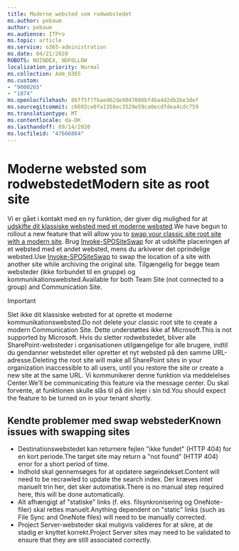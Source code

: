 ```yaml
---
title: Moderne websted som rodwebstedet
ms.author: pebaum
author: pebaum
ms.audience: ITPro
ms.topic: article
ms.service: o365-administration
ms.date: 04/21/2020
ROBOTS: NOINDEX, NOFOLLOW
localization_priority: Normal
ms.collection: Adm_O365
ms.custom:
- "9000265"
- "1874"
ms.openlocfilehash: 86ff5f7fbaed62de9047006bf4ba4d2db2be3def
ms.sourcegitcommit: c6692ce0fa1358ec3529e59ca0ecdfdea4cdc759
ms.translationtype: MT
ms.contentlocale: da-DK
ms.lasthandoff: 09/14/2020
ms.locfileid: "47666864"
---
```

# <a name="modern-site-as-root-site"></a><span data-ttu-id="2ba21-102">Moderne websted som rodwebstedet</span><span class="sxs-lookup"><span data-stu-id="2ba21-102">Modern site as root site</span></span>

<span data-ttu-id="2ba21-103">Vi er gået i kontakt med en ny funktion, der giver dig mulighed for at [udskifte dit klassiske websted med et moderne websted](https://docs.microsoft.com/sharepoint/modern-root-site).</span><span class="sxs-lookup"><span data-stu-id="2ba21-103">We have begun to rollout a new feature that will allow you to [swap your classic site root site with a modern site](https://docs.microsoft.com/sharepoint/modern-root-site).</span></span> <span data-ttu-id="2ba21-104">Brug [Invoke-SPOSiteSwap](https://docs.microsoft.com/powershell/module/sharepoint-online/invoke-spositeswap?view=sharepoint-ps) for at udskifte placeringen af et websted med et andet websted, mens du arkiverer det oprindelige websted.</span><span class="sxs-lookup"><span data-stu-id="2ba21-104">Use [Invoke-SPOSiteSwap](https://docs.microsoft.com/powershell/module/sharepoint-online/invoke-spositeswap?view=sharepoint-ps) to swap the location of a site with another site while archiving the original site.</span></span> <span data-ttu-id="2ba21-105">Tilgængelig for begge team websteder (ikke forbundet til en gruppe) og kommunikationswebsted.</span><span class="sxs-lookup"><span data-stu-id="2ba21-105">Available for both Team Site (not connected to a group) and Communication Site.</span></span>

>[!Important]
> <span data-ttu-id="2ba21-106">Slet ikke dit klassiske websted for at oprette et moderne kommunikationswebsted.</span><span class="sxs-lookup"><span data-stu-id="2ba21-106">Do not delete your classic root site to create a modern Communication Site.</span></span> <span data-ttu-id="2ba21-107">Dette understøttes ikke af Microsoft.</span><span class="sxs-lookup"><span data-stu-id="2ba21-107">This is not supported by Microsoft.</span></span> <span data-ttu-id="2ba21-108">Hvis du sletter rodwebstedet, bliver alle SharePoint-websteder i organisationen utilgængelige for alle brugere, indtil du gendanner webstedet eller opretter et nyt websted på den samme URL-adresse.</span><span class="sxs-lookup"><span data-stu-id="2ba21-108">Deleting the root site will make all SharePoint sites in your organization inaccessible to all users, until you restore the site or create a new site at the same URL.</span></span> <span data-ttu-id="2ba21-109">Vi kommunikerer denne funktion via meddelelses Center.</span><span class="sxs-lookup"><span data-stu-id="2ba21-109">We’ll be communicating this feature via the message center.</span></span> <span data-ttu-id="2ba21-110">Du skal forvente, at funktionen skulle slås til på din lejer i sin tid.</span><span class="sxs-lookup"><span data-stu-id="2ba21-110">You should expect the feature to be turned on in your tenant shortly.</span></span>

## <a name="known-issues-with-swapping-sites"></a><span data-ttu-id="2ba21-111">Kendte problemer med swap websteder</span><span class="sxs-lookup"><span data-stu-id="2ba21-111">Known issues with swapping sites</span></span>
- <span data-ttu-id="2ba21-112">Destinationswebstedet kan returnere fejlen "ikke fundet" (HTTP 404) for en kort periode.</span><span class="sxs-lookup"><span data-stu-id="2ba21-112">The target site may return a "not found" (HTTP 404) error for a short period of time.</span></span>
- <span data-ttu-id="2ba21-113">Indhold skal gennemsøges for at opdatere søgeindekset.</span><span class="sxs-lookup"><span data-stu-id="2ba21-113">Content will need to be recrawled to update the search index.</span></span> <span data-ttu-id="2ba21-114">Der kræves intet manuelt trin her, det sker automatisk.</span><span class="sxs-lookup"><span data-stu-id="2ba21-114">There is no manual step required here, this will be done automatically.</span></span>
- <span data-ttu-id="2ba21-115">Alt afhængigt af "statiske" links (f. eks. filsynkronisering og OneNote-filer) skal rettes manuelt.</span><span class="sxs-lookup"><span data-stu-id="2ba21-115">Anything dependent on "static" links (such as File Sync and OneNote files) will need to be manually corrected.</span></span>
- <span data-ttu-id="2ba21-116">Project Server-websteder skal muligvis valideres for at sikre, at de stadig er knyttet korrekt.</span><span class="sxs-lookup"><span data-stu-id="2ba21-116">Project Server sites may need to be validated to ensure that they are still associated correctly.</span></span> 
